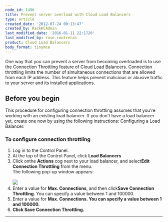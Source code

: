 ```yaml
---
node_id: 1496
title: Prevent server overload with Cloud Load Balancers
type: article
created_date: '2012-07-24 00:13:47'
created_by: RackKCAdmin
last_modified_date: '2016-01-11 22:1720'
last_modified_by: rose.contreras
product: Cloud Load Balancers
body_format: tinymce
---
```


One way that you can prevent a server from becoming overloaded is to use
the Connection Throttling feature of Cloud Load Balancers. Connection
throttling limits the number of simultaneous connections that are
allowed from each IP address. This feature helps prevent malicious or
abusive traffic to your server and its installed applications.

Before you begin
----------------

This procedure for configuring connection throttling assumes that you're
working with an existing load balancer. If you don't have a load
balancer yet, create one now by using the following instructions:
Configuring a Load Balancer.

### To configure connection throttling

1.  Log in to the Control Panel.
2.  At the top of the Control Panel, click **Load Balancers**
3.  Click onthe **Actions** cog next to your load balancer, and
    select**Edit Connection Throttling** from the menu.<br>
     The following pop-up window appears:<br>
     <br>
     ![](/knowledge_center/sites/default/files/field/image/827-1496.png)
4.  Enter a value for **Max. Connections**, and then click**Save
    Connection Throttling**. You can specify a value between 1 and
    100000.
5.  Enter a value for **Max. Connections. You can specify a value
    between 1 and 100000.**
6.  **Click **Save Connection Throttling**.**

** **

